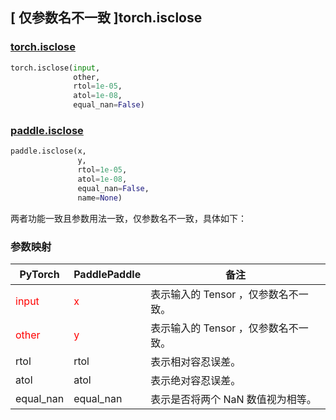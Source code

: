 ## [ 仅参数名不一致 ]torch.isclose
### [torch.isclose](https://pytorch.org/docs/stable/generated/torch.isclose.html?highlight=isclose#torch.isclose)

```python
torch.isclose(input,
              other,
              rtol=1e-05,
              atol=1e-08,
              equal_nan=False)
```

### [paddle.isclose](https://www.paddlepaddle.org.cn/documentation/docs/zh/develop/api/paddle/isclose_cn.html#isclose)

```python
paddle.isclose(x,
               y,
               rtol=1e-05,
               atol=1e-08,
               equal_nan=False,
               name=None)
```

两者功能一致且参数用法一致，仅参数名不一致，具体如下：
### 参数映射

| PyTorch       | PaddlePaddle | 备注                                                   |
| ------------- | ------------ | ------------------------------------------------------ |
| <font color='red'> input </font> | <font color='red'> x </font> | 表示输入的 Tensor ，仅参数名不一致。  |
| <font color='red'> other </font> | <font color='red'> y </font> | 表示输入的 Tensor ，仅参数名不一致。  |
| rtol | rtol | 表示相对容忍误差。 |
| atol | atol | 表示绝对容忍误差。 |
| equal_nan | equal_nan | 表示是否将两个 NaN 数值视为相等。 |
